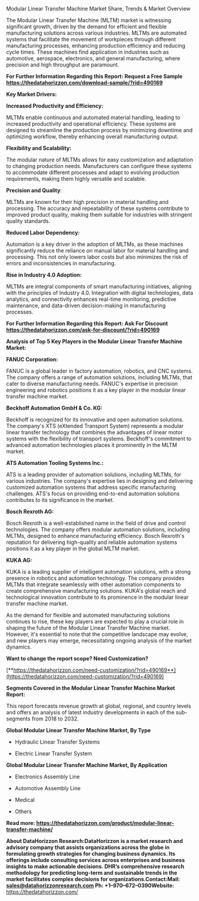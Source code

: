 Modular Linear Transfer Machine Market Share, Trends & Market Overview

The Modular Linear Transfer Machine (MLTM) market is witnessing
significant growth, driven by the demand for efficient and flexible
manufacturing solutions across various industries. MLTMs are automated
systems that facilitate the movement of workpieces through different
manufacturing processes, enhancing production efficiency and reducing
cycle times. These machines find application in industries such as
automotive, aerospace, electronics, and general manufacturing, where
precision and high throughput are paramount.

**For Further Information Regarding this Report: Request a Free Sample
<https://thedatahorizzon.com/download-sample/?rid=490169>**

**Key Market Drivers:**

**Increased Productivity and Efficiency:**

MLTMs enable continuous and automated material handling, leading to
increased productivity and operational efficiency. These systems are
designed to streamline the production process by minimizing downtime and
optimizing workflow, thereby enhancing overall manufacturing output.

**Flexibility and Scalability:**

The modular nature of MLTMs allows for easy customization and adaptation
to changing production needs. Manufacturers can configure these systems
to accommodate different processes and adapt to evolving production
requirements, making them highly versatile and scalable.

**Precision and Quality**:

MLTMs are known for their high precision in material handling and
processing. The accuracy and repeatability of these systems contribute
to improved product quality, making them suitable for industries with
stringent quality standards.

**Reduced Labor Dependency:**

Automation is a key driver in the adoption of MLTMs, as these machines
significantly reduce the reliance on manual labor for material handling
and processing. This not only lowers labor costs but also minimizes the
risk of errors and inconsistencies in manufacturing.

**Rise in Industry 4.0 Adoption:**

MLTMs are integral components of smart manufacturing initiatives,
aligning with the principles of Industry 4.0. Integration with digital
technologies, data analytics, and connectivity enhances real-time
monitoring, predictive maintenance, and data-driven decision-making in
manufacturing processes.

**For Further Information Regarding this Report: Ask For Discount
<https://thedatahorizzon.com/ask-for-discount/?rid=490169>**

**Analysis of Top 5 Key Players in the Modular Linear Transfer Machine
Market:**

**FANUC Corporation:**

FANUC is a global leader in factory automation, robotics, and CNC
systems. The company offers a range of automation solutions, including
MLTMs, that cater to diverse manufacturing needs. FANUC's expertise in
precision engineering and robotics positions it as a key player in the
modular linear transfer machine market.

**Beckhoff Automation GmbH & Co. KG:**

Beckhoff is recognized for its innovative and open automation solutions.
The company's XTS (eXtended Transport System) represents a modular
linear transfer technology that combines the advantages of linear motor
systems with the flexibility of transport systems. Beckhoff's commitment
to advanced automation technologies places it prominently in the MLTM
market.

**ATS Automation Tooling Systems Inc.:**

ATS is a leading provider of automation solutions, including MLTMs, for
various industries. The company's expertise lies in designing and
delivering customized automation systems that address specific
manufacturing challenges. ATS's focus on providing end-to-end automation
solutions contributes to its significance in the market.

**Bosch Rexroth AG:**

Bosch Rexroth is a well-established name in the field of drive and
control technologies. The company offers modular automation solutions,
including MLTMs, designed to enhance manufacturing efficiency. Bosch
Rexroth's reputation for delivering high-quality and reliable automation
systems positions it as a key player in the global MLTM market.

**KUKA AG:**

KUKA is a leading supplier of intelligent automation solutions, with a
strong presence in robotics and automation technology. The company
provides MLTMs that integrate seamlessly with other automation
components to create comprehensive manufacturing solutions. KUKA's
global reach and technological innovation contribute to its prominence
in the modular linear transfer machine market.

As the demand for flexible and automated manufacturing solutions
continues to rise, these key players are expected to play a crucial role
in shaping the future of the Modular Linear Transfer Machine market.
However, it's essential to note that the competitive landscape may
evolve, and new players may emerge, necessitating ongoing analysis of
the market dynamics.

**Want to change the report scope? Need Customization?**

[**https://thedatahorizzon.com/need-customization/?rid=490169**](https://thedatahorizzon.com/need-customization/?rid=490169)

**Segments Covered in the Modular Linear Transfer Machine Market
Report:**

This report forecasts revenue growth at global, regional, and country
levels and offers an analysis of latest industry developments in each of
the sub-segments from 2018 to 2032.

**Global Modular Linear Transfer Machine Market, By Type**

-   Hydraulic Linear Transfer Systems

-   Electric Linear Transfer System

**Global Modular Linear Transfer Machine Market, By Application**

-   Electronics Assembly Line

-   Automotive Assembly Line

-   Medical

-   Others

**Read more:
<https://thedatahorizzon.com/product/modular-linear-transfer-machine/>**

**About DataHorizzon Research:**DataHorizzon is a market research and
advisory company that assists organizations across the globe in
formulating growth strategies for changing business dynamics. Its
offerings include consulting services across enterprises and business
insights to make actionable decisions. DHR’s comprehensive research
methodology for predicting long-term and sustainable trends in the
market facilitates complex decisions for organizations.**Contact:Mail:**
<sales@datahorizzonresearch.com> **Ph**: +1–970–672–0390**Website:**
<https://thedatahorizzon.com/>
